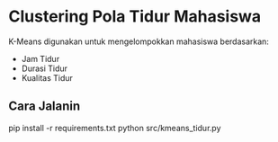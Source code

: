 # Clustering Pola Tidur Mahasiswa

K-Means digunakan untuk mengelompokkan mahasiswa berdasarkan:
- Jam Tidur
- Durasi Tidur
- Kualitas Tidur

## Cara Jalanin
pip install -r requirements.txt
python src/kmeans_tidur.py